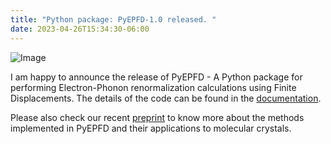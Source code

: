 ```yaml
---
title: "Python package: PyEPFD-1.0 released. "
date: 2023-04-26T15:34:30-06:00
---
```

![Image](https://pyepfd.readthedocs.io/en/latest/_static/pyepfd_logo.png)

I am happy to announce the release of PyEPFD - A Python package for performing Electron-Phonon renormalization calculations using Finite Displacements. The details of the code can be found in the 
[documentation](https://pyepfd.readthedocs.io/).

Please also check our recent [preprint](https://doi.org/10.48550/arXiv.2304.13687) to know more about the methods implemented in PyEPFD and their applications to molecular crystals. 
